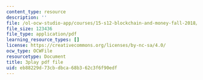 ```yaml
---
content_type: resource
description: ''
file: /ol-ocw-studio-app/courses/15-s12-blockchain-and-money-fall-2018/eb88229d73cbdbca68b362c3f6f90edf_ojcOUtUwIe4.pdf
file_size: 123436
file_type: application/pdf
learning_resource_types: []
license: https://creativecommons.org/licenses/by-nc-sa/4.0/
ocw_type: OCWFile
resourcetype: Document
title: 3play pdf file
uid: eb88229d-73cb-dbca-68b3-62c3f6f90edf
---
```

